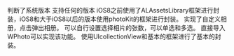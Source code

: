 判断了系统版本 支持任何的版本 iOS8之前使用了ALAssetsLibrary框架进行封装，iOS8和大于iOS8以后的版本使用photoKit的框架进行封装。
实现了自定义相册，点击弹出相册。
可以自行设置选择相片的张数，可以单选和多选。
直接导入WPhoto可以实现该功能。
使用UIcollectionView和基本的框架进行了基本的封装。

